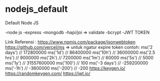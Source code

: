 # nodejs_default

Default Node JS

-node js
-express
-mongodb
-hapi/joi => validate
-bcrypt
-JWT TOKEN

Link Referensi :
https://www.npmjs.com/package/jsonwebtoken
https://github.com/vercel/ms => untuk ngatur expire token
contoh:
ms('2 days') // 172800000
ms('1d') // 86400000
ms('10h') // 36000000
ms('2.5 hrs') // 9000000
ms('2h') // 7200000
ms('1m') // 60000
ms('5s') // 5000
ms('1y') // 31557600000
ms('100') // 100
ms('-3 days') // -259200000
ms('-1h') // -3600000
ms('-200') // -200
https://keygen.io/
https://randomkeygen.com/
https://jwt.io/
